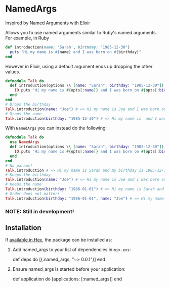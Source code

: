 # NamedArgs

Inspired by [Named Arguments with Elixir](https://blog.praveenperera.com/named-arugments-with-default-values-in-elixir/)

Allows you to use named arguments similar to Ruby's named arguments. For example, in Ruby

```ruby
def introduction(name: 'Sarah', birthday: "1985-12-30")  
  puts "Hi my name is #{name} and I was born on #{birthday}"
end
```

However in Elixir, using a default argument ends up dropping the other values.

```elixir
defmodule Talk do  
  def introduction(options \\ [name: "Sarah", birthday: "1985-12-30"]) do
    IO.puts "Hi my name is #{opts[:name]} and I was born on #{opts[:birthday]}"
  end
end
# Drops the birthday
Talk.introduction(name: "Joe") # => Hi my name is Joe and I was born on
# Drops the name
Talk.introduction(birthday: "1985-12-30") # => Hi my name is  and I was born on 1985-12-30
```

With `NamedArgs` you can instead do the following:

```elixir
defmodule Talk do
  use NamedArgs
  def introduction(options \\ [name: "Sarah", birthday: "1985-12-30"]) do
    IO.puts "Hi my name is #{opts[:name]} and I was born on #{opts[:birthday]}"
  end
end
# No params!
Talk.introduction # => Hi my name is Sarah and my birthday is 1985-12-30
# Keeps the birthday
Talk.introduction(name: "Joe") # => Hi my name is Joe and I was born on 1985-12-30
# Keeps the name
Talk.introduction(birthday: "1986-01-01") # => Hi my name is Sarah and I was born on 1986-01-01
# Order does not matter!
Talk.introduction(birthday: "1986-01-01", name: "Joe") # => Hi my name is Joe and I was born on 1986-01-01
```

### NOTE: Still in development!

## Installation

If [available in Hex](https://hex.pm/docs/publish), the package can be installed as:

  1. Add named_args to your list of dependencies in `mix.exs`:

        def deps do
          [{:named_args, "~> 0.0.1"}]
        end

  2. Ensure named_args is started before your application:

        def application do
          [applications: [:named_args]]
        end

